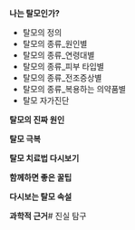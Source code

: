 ﻿
**나는 탈모인가?**
- 탈모의 정의
- 탈모의 종류_원인별
- 탈모의 종류_연령대별
- 탈모의 종류_피부 타입별
- 탈모의 종류_전조증상별
- 탈모의 종류_복용하는 의약품별
- 탈모 자가진단

**탈모의 진짜 원인**

**탈모 극복**

**탈모 치료법 다시보기**

**함께하면 좋은 꿀팁**

**다시보는 탈모 속설**

**과학적 근거**# 진실 탐구
<!--stackedit_data:
eyJoaXN0b3J5IjpbLTE3Nzc5NTEzNTBdfQ==
-->